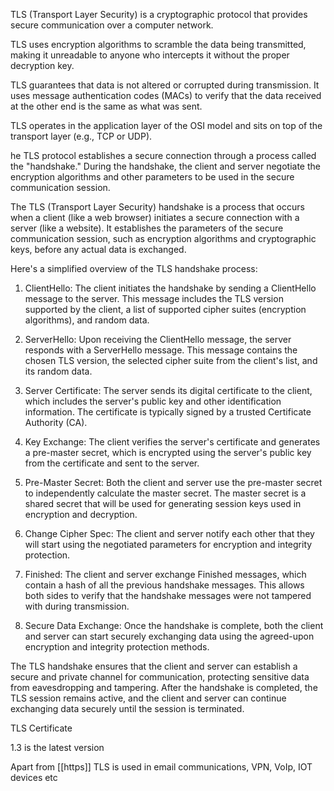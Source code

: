TLS (Transport Layer Security) is a cryptographic protocol that provides secure communication over a computer network.

TLS uses encryption algorithms to scramble the data being transmitted, making it unreadable to anyone who intercepts it without the proper decryption key.

TLS guarantees that data is not altered or corrupted during transmission. It uses message authentication codes (MACs) to verify that the data received at the other end is the same as what was sent.

TLS operates in the application layer of the OSI model and sits on top of the transport layer (e.g., TCP or UDP).

he TLS protocol establishes a secure connection through a process called the "handshake." During the handshake, the client and server negotiate the encryption algorithms and other parameters to be used in the secure communication session.

The TLS (Transport Layer Security) handshake is a process that occurs when a client (like a web browser) initiates a secure connection with a server (like a website). It establishes the parameters of the secure communication session, such as encryption algorithms and cryptographic keys, before any actual data is exchanged.

Here's a simplified overview of the TLS handshake process:

1. ClientHello: The client initiates the handshake by sending a ClientHello message to the server. This message includes the TLS version supported by the client, a list of supported cipher suites (encryption algorithms), and random data.
    
2. ServerHello: Upon receiving the ClientHello message, the server responds with a ServerHello message. This message contains the chosen TLS version, the selected cipher suite from the client's list, and its random data.
    
3. Server Certificate: The server sends its digital certificate to the client, which includes the server's public key and other identification information. The certificate is typically signed by a trusted Certificate Authority (CA).
    
4. Key Exchange: The client verifies the server's certificate and generates a pre-master secret, which is encrypted using the server's public key from the certificate and sent to the server.
    
5. Pre-Master Secret: Both the client and server use the pre-master secret to independently calculate the master secret. The master secret is a shared secret that will be used for generating session keys used in encryption and decryption.
    
6. Change Cipher Spec: The client and server notify each other that they will start using the negotiated parameters for encryption and integrity protection.
    
7. Finished: The client and server exchange Finished messages, which contain a hash of all the previous handshake messages. This allows both sides to verify that the handshake messages were not tampered with during transmission.
    
8. Secure Data Exchange: Once the handshake is complete, both the client and server can start securely exchanging data using the agreed-upon encryption and integrity protection methods.
    

The TLS handshake ensures that the client and server can establish a secure and private channel for communication, protecting sensitive data from eavesdropping and tampering. After the handshake is completed, the TLS session remains active, and the client and server can continue exchanging data securely until the session is terminated.

TLS Certificate




1.3 is the latest version

Apart from [[https]] TLS is used in email communications, VPN, VoIp, IOT devices etc